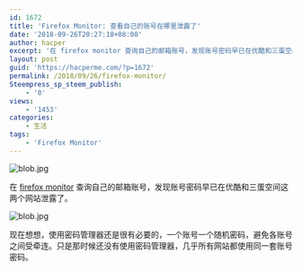 ```yaml
---
id: 1672
title: 'Firefox Monitor: 查看自己的账号在哪里泄露了'
date: '2018-09-26T20:27:18+08:00'
author: hacper
excerpt: '在 firefox monitor 查询自己的邮箱账号，发现账号密码早已在优酷和三蛋空间这两个网站泄露了。'
layout: post
guid: 'https://hacperme.com/?p=1672'
permalink: /2018/09/26/firefox-monitor/
Steempress_sp_steem_publish:
    - '0'
views:
    - '1453'
categories:
    - 生活
tags:
    - 'Firefox Monitor'
---
```


![blob.jpg](https://i.loli.net/2018/09/26/5bab7a93d59f8.jpg)

在 [firefox monitor](https://monitor.firefox.com "firefox monitor") 查询自己的邮箱账号，发现账号密码早已在优酷和三蛋空间这两个网站泄露了。

![blob.jpg](https://i.loli.net/2018/09/26/5bab0d6a8d016.jpg)

现在想想，使用密码管理器还是很有必要的，一个账号一个随机密码，避免各账号之间受牵连。只是那时候还没有使用密码管理器，几乎所有网站都使用同一套账号密码。